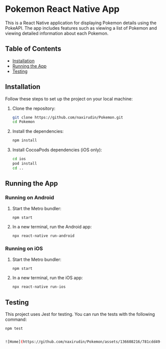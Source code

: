 # Pokemon React Native App

This is a React Native application for displaying Pokemon details using the PokeAPI. The app includes features such as viewing a list of Pokemon and viewing detailed information about each Pokemon.

## Table of Contents

- [Installation](#installation)
- [Running the App](#running-the-app)
- [Testing](#testing)


## Installation

Follow these steps to set up the project on your local machine:

1. Clone the repository:

    ```sh
    git clone https://github.com/naxirudin/Pokemon.git
    cd Pokemon
    ```

2. Install the dependencies:

    ```sh
    npm install
    ```

3. Install CocoaPods dependencies (iOS only):

    ```sh
    cd ios
    pod install
    cd ..
    ```

## Running the App

### Running on Android

1. Start the Metro bundler:

    ```sh
    npm start
    ```

2. In a new terminal, run the Android app:

    ```sh
    npx react-native run-android
    ```

### Running on iOS

1. Start the Metro bundler:

    ```sh
    npm start
    ```

2. In a new terminal, run the iOS app:

    ```sh
    npx react-native run-ios
    ```

## Testing

This project uses Jest for testing. You can run the tests with the following command:

```sh
npm test


![Home](https://github.com/naxirudin/Pokemon/assets/136608216/781cdd49-75b4-4ee7-8e03-93c6d60b0833)
